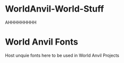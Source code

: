 # WorldAnvil-World-Stuff

AHHHHHHHHH

# World Anvil Fonts

Host unquie fonts here to be used in World Anvil Projects
